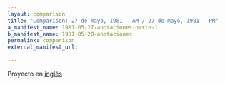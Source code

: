 ```yaml
---
layout: comparison
title: "Comparison: 27 de mayo, 1981 - AM / 27 de mayo, 1981 - PM"
a_manifest_name: 1981-05-27-anotaciones-parte-1
b_manifest_name: 1981-05-20-anotaciones
permalink: comparison
external_manifest_url: 

---
```

<!-- Add an essay or interpretive material below this line,
using HTML or markdown.  Do not modify this file above this line -->
Proyecto en <a href="https://lgsump.github.io/radio-venceremos-english/May-27-1981-PM">inglés</a>
<br>


